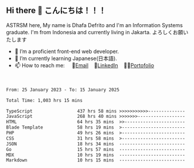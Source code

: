 ## Hi there 👋 こんにちは！！！
ASTRSM here, My name is Dhafa Defrito and I'm an Information Systems graduate. I'm from Indonesia and currently living in Jakarta. よろしくお願いたします

- 🔭 I’m a proficient front-end web developer.
- 🌱 I’m currently learning Japanese(日本語).
- 📫 How to reach me: &nbsp;&nbsp;&nbsp;&nbsp;📧[Email](ddefrito@gmail.com)&nbsp;&nbsp;&nbsp;&nbsp;💼[LinkedIn](https://www.linkedin.com/in/dhafa-defrita-rama-yudistira-9357a9229/)&nbsp;&nbsp;&nbsp;&nbsp;👨‍🎨[Portofolio](https://ddefrito.vercel.app/)
<br>
<!-- <p align="left">
<a href="https://github.com/ASTRSM">
  <img height="180em" src="https://github-readme-stats-eight-theta.vercel.app/api?username=ASTRSM&show_icons=true&theme=dracula&include_all_commits=true&count_private=true"/>
  <img height="180em" src="https://github-readme-stats-eight-theta.vercel.app/api/top-langs/?username=ASTRSM&layout=compact&langs_count=8&theme=dracula"/>
</a>
</p> -->

<!--START_SECTION:waka-->

```txt
From: 25 January 2023 - To: 15 January 2025

Total Time: 1,003 hrs 15 mins

TypeScript                 437 hrs 58 mins >>>>>>>>>>>--------------   43.65 %
JavaScript                 268 hrs 40 mins >>>>>>>------------------   26.78 %
HTML                       64 hrs 35 mins  >>-----------------------   06.44 %
Blade Template             58 hrs 19 mins  >------------------------   05.81 %
PHP                        49 hrs 26 mins  >------------------------   04.93 %
CSS                        31 hrs 58 mins  >------------------------   03.19 %
JSON                       18 hrs 34 mins  -------------------------   01.85 %
Go                         15 hrs 57 mins  -------------------------   01.59 %
MDX                        10 hrs 19 mins  -------------------------   01.03 %
Markdown                   10 hrs 15 mins  -------------------------   01.02 %
```

<!--END_SECTION:waka-->
